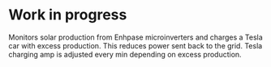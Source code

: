 # Work in progress

Monitors solar production from Enhpase microinverters and charges a Tesla car with excess production. This reduces power sent back to the grid. Tesla charging amp is adjusted every min depending on excess production.
